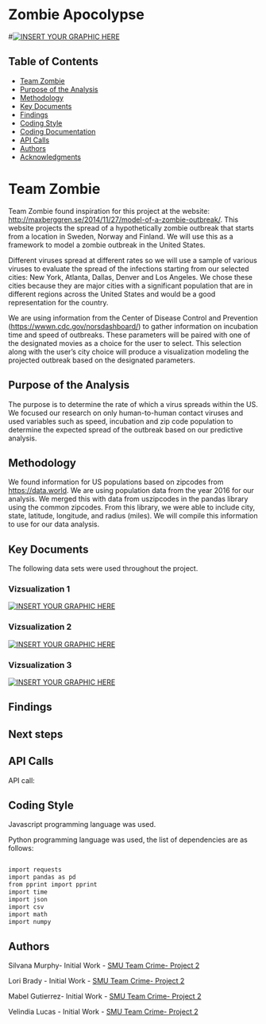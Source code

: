 # Zombie Apocolypse
#[![INSERT YOUR GRAPHIC HERE](https://www.maxim.com/.image/ar_16:9%2Cc_fill%2Ccs_srgb%2Cfl_progressive%2Cg_faces:center%2Cq_auto:good%2Cw_768/MTM1MzIxOTMzMjIxNzM1MDQz/drsmith_zombies_article1jpg.jpg)]()


<!-- TABLE OF CONTENTS -->
## Table of Contents

* [Team Zombie](#team-zombie)
* [Purpose of the Analysis](#purpose-of-the-analysis)
* [Methodology](#methodology)
* [Key Documents](#key-documents)
* [Findings](#findings)
* [Coding Style](#coding-style)
* [Coding Documentation](#coding-documentation)
* [API Calls](#API-calls)
* [Authors](#authors)
* [Acknowledgments](#acknowledgments)


# Team Zombie

Team Zombie found inspiration  for this project at the website: http://maxberggren.se/2014/11/27/model-of-a-zombie-outbreak/.  This website projects the spread of a hypothetically zombie outbreak that starts from a location in Sweden, Norway and Finland.  We will use this as a framework to model a zombie outbreak in the United States.  

Different viruses spread at different rates so we will use a sample of various viruses to evaluate the spread of the infections starting from our selected cities:  New York, Atlanta, Dallas, Denver and Los Angeles.  We chose these cities because they are major cities with a significant population that are in different regions across the United States and would be a good representation for the country.

We are using information from the Center of Disease Control and Prevention (https://wwwn.cdc.gov/norsdashboard/) to gather information on incubation time and speed of outbreaks.  These parameters will be paired with one of the designated movies as a choice for the user to select.  This selection along with the user’s city choice will produce a visualization modeling the projected outbreak based on the designated parameters.



## Purpose of the Analysis

The purpose is to determine the rate of which a virus spreads within the US.  We focused our research on only human-to-human contact viruses and used variables such as speed, incubation and zip code population to determine the expected spread of the outbreak based on our predictive analysis. 

## Methodology

We found information for US populations based on zipcodes from https://data.world.  We are using population data from the year 2016 for our analysis.  We merged this with data from uszipcodes in the pandas library using the common zipcodes.  From this library, we were able to include city, state, latitude, longitude, and radius (miles).  We will compile this information  to use for our data analysis.


## Key Documents

The following data sets were used throughout the project.

### Vizsualization 1
[![INSERT YOUR GRAPHIC HERE]()]()

### Vizsualization 2
[![INSERT YOUR GRAPHIC HERE](https://)]()


### Vizsualization 3
[![INSERT YOUR GRAPHIC HERE]()]()






## Findings



## Next steps


## API Calls

API call: 


## Coding Style

Javascript programming language was used.

Python programming language was used, the list of dependencies are as follows:

```sh

import requests
import pandas as pd
from pprint import pprint
import time
import json
import csv
import math
import numpy

```


## Authors

Silvana Murphy- Initial Work - [SMU Team Crime- Project 2](https://github.com/SSMDFW)

Lori Brady - Initial Work - [SMU Team Crime- Project 2](https://github.com/loribeth18)

Mabel Gutierrez- Initial Work - [SMU Team Crime- Project 2](https://github.com/mabel912)

Velindia Lucas - Initial Work - [SMU Team Crime- Project 2](https://github.com/chele0630)

